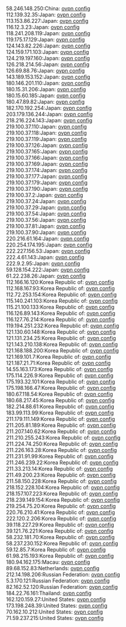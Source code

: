 58.246.148.250:China: [ovpn config](vpn/58_246_148_250.ovpn)  
112.139.32.35:Japan: [ovpn config](vpn/112_139_32_35.ovpn)  
113.153.86.227:Japan: [ovpn config](vpn/113_153_86_227.ovpn)  
116.12.3.23:Japan: [ovpn config](vpn/116_12_3_23.ovpn)  
118.241.208.119:Japan: [ovpn config](vpn/118_241_208_119.ovpn)  
119.175.17.129:Japan: [ovpn config](vpn/119_175_17_129.ovpn)  
124.143.82.226:Japan: [ovpn config](vpn/124_143_82_226.ovpn)  
124.159.171.103:Japan: [ovpn config](vpn/124_159_171_103.ovpn)  
124.219.197.160:Japan: [ovpn config](vpn/124_219_197_160.ovpn)  
126.218.214.56:Japan: [ovpn config](vpn/126_218_214_56.ovpn)  
126.69.88.76:Japan: [ovpn config](vpn/126_69_88_76.ovpn)  
143.189.153.152:Japan: [ovpn config](vpn/143_189_153_152.ovpn)  
180.146.201.110:Japan: [ovpn config](vpn/180_146_201_110.ovpn)  
180.15.31.206:Japan: [ovpn config](vpn/180_15_31_206.ovpn)  
180.15.60.185:Japan: [ovpn config](vpn/180_15_60_185.ovpn)  
180.47.89.82:Japan: [ovpn config](vpn/180_47_89_82.ovpn)  
182.170.192.254:Japan: [ovpn config](vpn/182_170_192_254.ovpn)  
203.179.136.244:Japan: [ovpn config](vpn/203_179_136_244.ovpn)  
218.216.224.143:Japan: [ovpn config](vpn/218_216_224_143.ovpn)  
219.100.37.110:Japan: [ovpn config](vpn/219_100_37_110.ovpn)  
219.100.37.118:Japan: [ovpn config](vpn/219_100_37_118.ovpn)  
219.100.37.119:Japan: [ovpn config](vpn/219_100_37_119.ovpn)  
219.100.37.126:Japan: [ovpn config](vpn/219_100_37_126.ovpn)  
219.100.37.165:Japan: [ovpn config](vpn/219_100_37_165.ovpn)  
219.100.37.166:Japan: [ovpn config](vpn/219_100_37_166.ovpn)  
219.100.37.169:Japan: [ovpn config](vpn/219_100_37_169.ovpn)  
219.100.37.174:Japan: [ovpn config](vpn/219_100_37_174.ovpn)  
219.100.37.177:Japan: [ovpn config](vpn/219_100_37_177.ovpn)  
219.100.37.179:Japan: [ovpn config](vpn/219_100_37_179.ovpn)  
219.100.37.190:Japan: [ovpn config](vpn/219_100_37_190.ovpn)  
219.100.37.2:Japan: [ovpn config](vpn/219_100_37_2.ovpn)  
219.100.37.24:Japan: [ovpn config](vpn/219_100_37_24.ovpn)  
219.100.37.29:Japan: [ovpn config](vpn/219_100_37_29.ovpn)  
219.100.37.54:Japan: [ovpn config](vpn/219_100_37_54.ovpn)  
219.100.37.56:Japan: [ovpn config](vpn/219_100_37_56.ovpn)  
219.100.37.81:Japan: [ovpn config](vpn/219_100_37_81.ovpn)  
219.100.37.90:Japan: [ovpn config](vpn/219_100_37_90.ovpn)  
220.216.61.164:Japan: [ovpn config](vpn/220_216_61_164.ovpn)  
220.254.174.195:Japan: [ovpn config](vpn/220_254_174_195.ovpn)  
222.227.156.53:Japan: [ovpn config](vpn/222_227_156_53.ovpn)  
222.4.61.143:Japan: [ovpn config](vpn/222_4_61_143.ovpn)  
222.9.2.95:Japan: [ovpn config](vpn/222_9_2_95.ovpn)  
59.128.154.222:Japan: [ovpn config](vpn/59_128_154_222.ovpn)  
61.22.238.26:Japan: [ovpn config](vpn/61_22_238_26.ovpn)  
112.166.16.120:Korea Republic of: [ovpn config](vpn/112_166_16_120.ovpn)  
112.168.167.93:Korea Republic of: [ovpn config](vpn/112_168_167_93.ovpn)  
112.72.253.154:Korea Republic of: [ovpn config](vpn/112_72_253_154.ovpn)  
115.140.241.103:Korea Republic of: [ovpn config](vpn/115_140_241_103.ovpn)  
115.21.100.133:Korea Republic of: [ovpn config](vpn/115_21_100_133.ovpn)  
116.126.89.143:Korea Republic of: [ovpn config](vpn/116_126_89_143.ovpn)  
116.127.76.214:Korea Republic of: [ovpn config](vpn/116_127_76_214.ovpn)  
119.194.251.232:Korea Republic of: [ovpn config](vpn/119_194_251_232.ovpn)  
121.130.60.148:Korea Republic of: [ovpn config](vpn/121_130_60_148.ovpn)  
121.131.234.25:Korea Republic of: [ovpn config](vpn/121_131_234_25.ovpn)  
121.143.210.138:Korea Republic of: [ovpn config](vpn/121_143_210_138.ovpn)  
121.168.188.200:Korea Republic of: [ovpn config](vpn/121_168_188_200.ovpn)  
121.169.101.7:Korea Republic of: [ovpn config](vpn/121_169_101_7.ovpn)  
121.187.21.71:Korea Republic of: [ovpn config](vpn/121_187_21_71.ovpn)  
14.55.163.173:Korea Republic of: [ovpn config](vpn/14_55_163_173.ovpn)  
175.114.226.9:Korea Republic of: [ovpn config](vpn/175_114_226_9.ovpn)  
175.193.32.101:Korea Republic of: [ovpn config](vpn/175_193_32_101.ovpn)  
175.198.166.47:Korea Republic of: [ovpn config](vpn/175_198_166_47.ovpn)  
180.67.118.54:Korea Republic of: [ovpn config](vpn/180_67_118_54.ovpn)  
180.68.217.45:Korea Republic of: [ovpn config](vpn/180_68_217_45.ovpn)  
182.214.88.61:Korea Republic of: [ovpn config](vpn/182_214_88_61.ovpn)  
183.99.113.99:Korea Republic of: [ovpn config](vpn/183_99_113_99.ovpn)  
211.179.111.149:Korea Republic of: [ovpn config](vpn/211_179_111_149.ovpn)  
211.205.81.189:Korea Republic of: [ovpn config](vpn/211_205_81_189.ovpn)  
211.207.140.62:Korea Republic of: [ovpn config](vpn/211_207_140_62.ovpn)  
211.210.255.243:Korea Republic of: [ovpn config](vpn/211_210_255_243.ovpn)  
211.224.74.250:Korea Republic of: [ovpn config](vpn/211_224_74_250.ovpn)  
211.226.163.28:Korea Republic of: [ovpn config](vpn/211_226_163_28.ovpn)  
211.231.91.99:Korea Republic of: [ovpn config](vpn/211_231_91_99.ovpn)  
211.246.239.22:Korea Republic of: [ovpn config](vpn/211_246_239_22.ovpn)  
211.33.213.14:Korea Republic of: [ovpn config](vpn/211_33_213_14.ovpn)  
211.49.200.23:Korea Republic of: [ovpn config](vpn/211_49_200_23.ovpn)  
211.58.150.228:Korea Republic of: [ovpn config](vpn/211_58_150_228.ovpn)  
218.152.228.104:Korea Republic of: [ovpn config](vpn/218_152_228_104.ovpn)  
218.157.107.223:Korea Republic of: [ovpn config](vpn/218_157_107_223.ovpn)  
218.239.149.154:Korea Republic of: [ovpn config](vpn/218_239_149_154.ovpn)  
219.254.75.20:Korea Republic of: [ovpn config](vpn/219_254_75_20.ovpn)  
220.76.210.41:Korea Republic of: [ovpn config](vpn/220_76_210_41.ovpn)  
222.120.2.206:Korea Republic of: [ovpn config](vpn/222_120_2_206.ovpn)  
39.118.227.29:Korea Republic of: [ovpn config](vpn/39_118_227_29.ovpn)  
39.121.76.221:Korea Republic of: [ovpn config](vpn/39_121_76_221.ovpn)  
58.232.181.70:Korea Republic of: [ovpn config](vpn/58_232_181_70.ovpn)  
58.237.230.152:Korea Republic of: [ovpn config](vpn/58_237_230_152.ovpn)  
59.12.85.7:Korea Republic of: [ovpn config](vpn/59_12_85_7.ovpn)  
61.98.215.193:Korea Republic of: [ovpn config](vpn/61_98_215_193.ovpn)  
180.94.162.175:Macau: [ovpn config](vpn/180_94_162_175.ovpn)  
89.68.152.83:Netherlands: [ovpn config](vpn/89_68_152_83.ovpn)  
212.14.198.206:Russian Federation: [ovpn config](vpn/212_14_198_206.ovpn)  
5.3.170.121:Russian Federation: [ovpn config](vpn/5_3_170_121.ovpn)  
82.162.52.120:Russian Federation: [ovpn config](vpn/82_162_52_120.ovpn)  
184.22.76.161:Thailand: [ovpn config](vpn/184_22_76_161.ovpn)  
162.120.159.27:United States: [ovpn config](vpn/162_120_159_27.ovpn)  
173.198.248.39:United States: [ovpn config](vpn/173_198_248_39.ovpn)  
70.162.10.212:United States: [ovpn config](vpn/70_162_10_212.ovpn)  
71.59.237.215:United States: [ovpn config](vpn/71_59_237_215.ovpn)  
